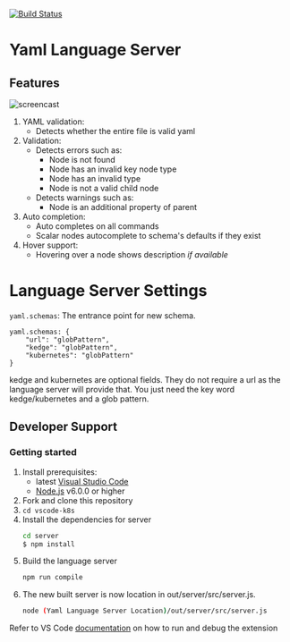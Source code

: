 [![Build Status](https://travis-ci.org/redhat-developer/yaml-language-server.svg?branch=master)](https://travis-ci.org/redhat-developer/yaml-language-server)

# Yaml Language Server

## Features 
![screencast](https://github.com/redhat-developer/yaml-language-server/blob/master/images/demo.gif)

1. YAML validation:
    * Detects whether the entire file is valid yaml
2. Validation:
    * Detects errors such as:
        * Node is not found   
        * Node has an invalid key node type
        * Node has an invalid type
        * Node is not a valid child node
    * Detects warnings such as:
        * Node is an additional property of parent
3. Auto completion:
    * Auto completes on all commands
    * Scalar nodes autocomplete to schema's defaults if they exist
4. Hover support:
    * Hovering over a node shows description *if available*

# Language Server Settings
`yaml.schemas`: The entrance point for new schema.
```
yaml.schemas: {
    "url": "globPattern",
    "kedge": "globPattern",
    "kubernetes": "globPattern"
}
```
kedge and kubernetes are optional fields. They do not require a url as the language server will provide that. You just need the key word kedge/kubernetes and a glob pattern.

## Developer Support

### Getting started
1. Install prerequisites:
   * latest [Visual Studio Code](https://code.visualstudio.com/)
   * [Node.js](https://nodejs.org/) v6.0.0 or higher
2. Fork and clone this repository
3. `cd vscode-k8s`
4. Install the dependencies for server
	```bash
	cd server
	$ npm install
	```
5. Build the language server
	```bash
	npm run compile
	```
6. The new built server is now location in out/server/src/server.js.
	```bash
	node (Yaml Language Server Location)/out/server/src/server.js
	```
Refer to VS Code [documentation](https://code.visualstudio.com/docs/extensions/debugging-extensions) on how to run and debug the extension
